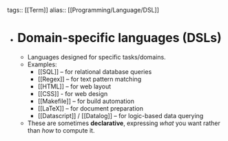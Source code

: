 tags:: [[Term]]
alias:: [[Programming/Language/DSL]]

- # Domain-specific languages (DSLs)
	- Languages designed for specific tasks/domains.
	- Examples:
		- [[SQL]] – for relational database queries
		- [[Regex]] – for text pattern matching
		- [[HTML]] – for web layout
		- [[CSS]] - for web design
		- [[Makefile]] – for build automation
		- [[LaTeX]] – for document preparation
		- [[Datascript]] / [[Datalog]] – for logic-based data querying
	- These are sometimes **declarative**, expressing *what* you want rather than *how* to compute it.